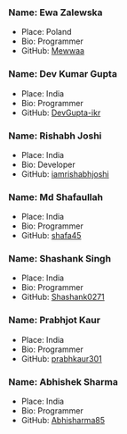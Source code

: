 ### Name: Ewa Zalewska
- Place: Poland
- Bio: Programmer
- GitHub: [Mewwaa](https://github.com/Mewwaa)

### Name: Dev Kumar Gupta
- Place: India
- Bio: Programmer
- GitHub: [DevGupta-ikr](https://github.com/DevGupta-ikr)

### Name: Rishabh Joshi
- Place: India
- Bio: Developer
- GitHub: [iamrishabhjoshi](https://github.com/iamrishabhjoshi)

### Name: Md Shafaullah
- Place: India
- Bio: Programmer
- GitHub: [shafa45](https://github.com/shafa45)

### Name: Shashank Singh
- Place: India
- Bio: Programmer
- GitHub: [Shashank0271](https://github.com/Shashank0271)

### Name: Prabhjot Kaur
- Place: India
- Bio: Programmer
- GitHub: [prabhkaur301](https://github.com/prabhkaur301)

### Name: Abhishek Sharma
- Place: India
- Bio: Programmer
- GitHub: [Abhisharma85](https://github.com/Abhisharma85)
